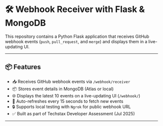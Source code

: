 # 🛠️ Webhook Receiver with Flask & MongoDB

This repository contains a Python Flask application that receives GitHub webhook events (`push`, `pull_request`, and `merge`) and displays them in a live-updating UI.

---

## 📦 Features

- 📥 Receives GitHub webhook events via `/webhook/receiver`
- 📦 Stores event details in MongoDB (Atlas or local)
- 🌐 Displays the latest 10 events on a live-updating UI (`/webhook/`)
- 🔁 Auto-refreshes every 15 seconds to fetch new events
- 🔒 Supports local testing with `Ngrok` for public webhook URL
- ✅ Built as part of Techstax Developer Assessment (Jul 2025)

---
